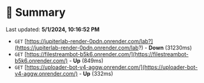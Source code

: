 # 📖 Summary
Last updated: **5/1/2024, 10:16:52 PM**

- `GET` [https://jupiterlab-render-0pdn.onrender.com/lab?](https://jupiterlab-render-0pdn.onrender.com/lab?) - **Down** (31230ms)
- `GET` [https://filestreambot-b5k6.onrender.com/](https://filestreambot-b5k6.onrender.com/) - **Up** (849ms)
- `GET` [https://uploader-bot-v4-aggw.onrender.com/](https://uploader-bot-v4-aggw.onrender.com/) - **Up** (332ms)
